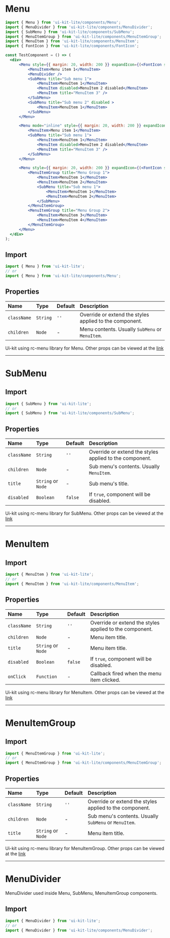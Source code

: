 # Menu

<!-- example -->
```jsx
import { Menu } from 'ui-kit-lite/components/Menu';
import { MenuDivider } from 'ui-kit-lite/components/MenuDivider';
import { SubMenu } from 'ui-kit-lite/components/SubMenu';
import { MenuItemGroup } from 'ui-kit-lite/components/MenuItemGroup';
import { MenuItem } from 'ui-kit-lite/components/MenuItem';
import { FontIcon } from 'ui-kit-lite/components/FontIcon';

const TestComponent = () => (
  <div>
      <Menu style={{ margin: 20, width: 200 }} expandIcon={(<FontIcon style={{ position: 'absolute', right: '20px' }} value="arrow_right_alt" />)} >
          <MenuItem>Menu item 1</MenuItem>
          <MenuDivider />
          <SubMenu title="Sub menu 1">
              <MenuItem>MenuItem 1</MenuItem>
              <MenuItem disabled>MenuItem 2 disabled</MenuItem>
              <MenuItem title="MenuItem 3" />
          </SubMenu>
          <SubMenu title="Sub menu 2" disabled >
              <MenuItem>MenuItem 1</MenuItem>
          </SubMenu>
      </Menu>

      <Menu mode="inline" style={{ margin: 20, width: 200 }} expandIcon={(<FontIcon style={{ position: 'absolute', right: '20px' }} value="arrow_drop_down" />)} >
          <MenuItem>Menu item 1</MenuItem>
          <SubMenu title="Sub menu 1">
              <MenuItem>MenuItem 1</MenuItem>
              <MenuItem disabled>MenuItem 2 disabled</MenuItem>
              <MenuItem title="MenuItem 3" />
          </SubMenu>
      </Menu>

      <Menu style={{ margin: 20, width: 200 }} expandIcon={(<FontIcon style={{ position: 'absolute', right: '20px' }} value="arrow_right_alt" />)} >
          <MenuItemGroup title="Menu Group 1">
              <MenuItem>MenuItem 1</MenuItem>
              <MenuItem>MenuItem 2</MenuItem>
              <SubMenu title="Sub menu 1">
                  <MenuItem>MenuItem 1</MenuItem>
                  <MenuItem>MenuItem 2</MenuItem>
              </SubMenu>
          </MenuItemGroup>
          <MenuItemGroup title="Menu Group 2">
              <MenuItem>MenuItem 3</MenuItem>
              <MenuItem>MenuItem 4</MenuItem>
          </MenuItemGroup>
      </Menu>
  </div>
);
```

## Import
```jsx
import { Menu } from 'ui-kit-lite';
// or
import { Menu } from 'ui-kit-lite/components/Menu';
```

## Properties

| Name        | Type      | Default | Description                                             |
|:------------|:----------|:--------|:--------------------------------------------------------|
| `className` | `String`  | `''`    | Override or extend the styles applied to the component. |
| `children`  | `Node`    | -       | Menu contents. Usually `SubMenu` or `MenuItem`.         |


Ui-kit using rc-menu library for Menu. Other props can be viewed at the [link](https://react-component.github.io/menu/)
___

# SubMenu

## Import
```jsx
import { SubMenu } from 'ui-kit-lite';
// or
import { SubMenu } from 'ui-kit-lite/components/SubMenu';
```

## Properties

| Name         | Type               | Default | Description                                             |
|:-------------|:-------------------|:--------|:--------------------------------------------------------|
| `className`  | `String`           | `''`    | Override or extend the styles applied to the component. |
| `children`   | `Node`             | -       | Sub menu's contents. Usually `MenuItem`.                |
| `title`      | `String` or `Node` | -       | Sub menu's title.                                       |
| `disabled`   | `Boolean`          | `false` | If `true`, component will be disabled.                  |

Ui-kit using rc-menu library for SubMenu. Other props can be viewed at the [link](https://react-component.github.io/menu/)
___


# MenuItem

## Import
```jsx
import { MenuItem } from 'ui-kit-lite';
// or
import { MenuItem } from 'ui-kit-lite/components/MenuItem';
```

## Properties

| Name        | Type               | Default | Description                                             |
|:------------|:-------------------|:--------|:--------------------------------------------------------|
| `className` | `String`           | `''`    | Override or extend the styles applied to the component. |
| `children`  | `Node`             | -       | Menu item title.                                        |
| `title`     | `String` or `Node` | -       | Menu item title.                                        |
| `disabled`  | `Boolean`          | `false` | If `true`, component will be disabled.                  |
| `onClick`   | `Function`         | -       | Callback fired when the menu item clicked.              |


Ui-kit using rc-menu library for MenuItem. Other props can be viewed at the [link](https://react-component.github.io/menu/)

___
# MenuItemGroup

## Import
```jsx
import { MenuItemGroup } from 'ui-kit-lite';
// or
import { MenuItemGroup } from 'ui-kit-lite/components/MenuItemGroup';
```

## Properties

| Name        | Type               | Default | Description                                             |
|:------------|:-------------------|:--------|:--------------------------------------------------------|
| `className` | `String`           | `''`    | Override or extend the styles applied to the component. |
| `children`  | `Node`             | -       | Sub menu's contents. Usually `SubMenu` or `MenuItem`.   |
| `title`     | `String` or `Node` | -       | Menu item title.                                        |


Ui-kit using rc-menu library for MenuItemGroup. Other props can be viewed at the [link](https://react-component.github.io/menu/)
___

# MenuDivider

MenuDivider used inside Menu, SubMenu, MenuItemGroup components.

## Import
```jsx
import { MenuDivider } from 'ui-kit-lite';
// or
import { MenuDivider } from 'ui-kit-lite/components/MenuDivider';
```


